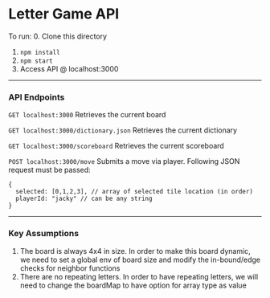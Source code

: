 # Letter Game API

To run:
0. Clone this directory
1. `npm install`
2. `npm start`
3. Access API @ localhost:3000

---

### API Endpoints

`GET localhost:3000`
Retrieves the current board

`GET localhost:3000/dictionary.json`
Retrieves the current dictionary

`GET localhost:3000/scoreboard`
Retrieves the current scoreboard

`POST localhost:3000/move`
Submits a move via player. Following JSON request must be passed:
```
{
  selected: [0,1,2,3], // array of selected tile location (in order)
  playerId: "jacky" // can be any string
}
```

--- 

### Key Assumptions
1. The board is always 4x4 in size. In order to make this board dynamic, we need to set a global env of board size and modify the in-bound/edge checks for neighbor functions
2. There are no repeating letters. In order to have repeating letters, we will need to change the boardMap to have option for array type as value
